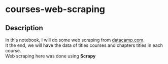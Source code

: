 # courses-web-scraping
## Description
In this notebook, I will do some web scraping from [datacamp.com](https://learn.datacamp.com/).
<br>
It the end, we will have the data of titles courses and chapters titles in each course.
<br>
Web scraping here was done using <b>Scrapy</b>
